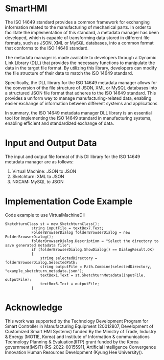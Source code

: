 # SmartHMI
The ISO 14649 standard provides a common framework for exchanging information related to the manufacturing of mechanical parts. In order to facilitate the implementation of this standard, a metadata manager has been developed, which is capable of transforming data stored in different file formats, such as JSON, XML or MySQL databases, into a common format that conforms to the ISO 14649 standard.

The metadata manager is made available to developers through a Dynamic Link Library (DLL) that provides the necessary functions to manipulate the data in the target file format. By utilizing this library, developers can modify the file structure of their data to match the ISO 14649 standard.

Specifically, the DLL library for the ISO 14649 metadata manager allows for the conversion of the file structure of JSON, XML or MySQL databases into a structured JSON file format that adheres to the ISO 14649 standard. This provides a uniform way to manage manufacturing-related data, enabling easier exchange of information between different systems and applications.

In summary, the ISO 14649 metadata manager DLL library is an essential tool for implementing the ISO 14649 standard in manufacturing systems, enabling efficient and standardized exchange of data.

# Input and Output Data
The input and output file format of this Dll library for the ISO 14649 metadata manager are as follows:
1. Virtual Machine: JSON to JSON
2. Sketchturn: XML to JSON
3. NXCAM: MySQL to JSON

# Implementation Code Example
Code example to use VirtualMachineDll

```
SketchturnClass st = new SketchturnClass();
            string inputFile = textBox7.Text;
            FolderBrowserDialog folderBrowserDialog = new FolderBrowserDialog();
            folderBrowserDialog.Description = "Select the directory to save generated metadata file";
            if (folderBrowserDialog.ShowDialog() == DialogResult.OK)
            {
                string selectedDirectory = folderBrowserDialog.SelectedPath;
                string outputFile = Path.Combine(selectedDirectory, "example_sketchturn_metadata.json");
                textBox1.Text = st.SketchturnMetadata(inputFile, outputFile);
                textBox6.Text = outputFile;
            }
```

# Acknowledge
This work was supported by the Technology Development Program for Smart Controller in Manufacturing Equipment (20012807, Development of Customized Smart HMI Systems) funded By the Ministry of Trade, Industry & Energy (MOTIE, Korea) and Institute of Information & communications Technology Planning & Evaluation(IITP) grant funded by the Korea government(MSIT) (RS-2022-00155911, Artificial Intelligence Convergence Innovation Human Resources Development (Kyung Hee University)).
